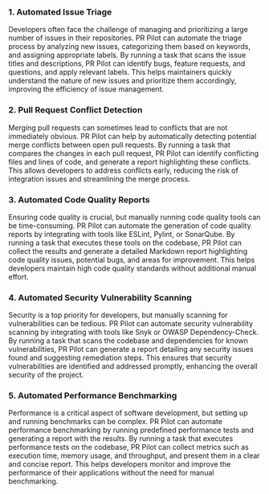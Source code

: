 ### 1. **Automated Issue Triage**
Developers often face the challenge of managing and prioritizing a large number of issues in their repositories. PR Pilot can automate the triage process by analyzing new issues, categorizing them based on keywords, and assigning appropriate labels. By running a task that scans the issue titles and descriptions, PR Pilot can identify bugs, feature requests, and questions, and apply relevant labels. This helps maintainers quickly understand the nature of new issues and prioritize them accordingly, improving the efficiency of issue management.

### 2. **Pull Request Conflict Detection**
Merging pull requests can sometimes lead to conflicts that are not immediately obvious. PR Pilot can help by automatically detecting potential merge conflicts between open pull requests. By running a task that compares the changes in each pull request, PR Pilot can identify conflicting files and lines of code, and generate a report highlighting these conflicts. This allows developers to address conflicts early, reducing the risk of integration issues and streamlining the merge process.

### 3. **Automated Code Quality Reports**
Ensuring code quality is crucial, but manually running code quality tools can be time-consuming. PR Pilot can automate the generation of code quality reports by integrating with tools like ESLint, Pylint, or SonarQube. By running a task that executes these tools on the codebase, PR Pilot can collect the results and generate a detailed Markdown report highlighting code quality issues, potential bugs, and areas for improvement. This helps developers maintain high code quality standards without additional manual effort.

### 4. **Automated Security Vulnerability Scanning**
Security is a top priority for developers, but manually scanning for vulnerabilities can be tedious. PR Pilot can automate security vulnerability scanning by integrating with tools like Snyk or OWASP Dependency-Check. By running a task that scans the codebase and dependencies for known vulnerabilities, PR Pilot can generate a report detailing any security issues found and suggesting remediation steps. This ensures that security vulnerabilities are identified and addressed promptly, enhancing the overall security of the project.

### 5. **Automated Performance Benchmarking**
Performance is a critical aspect of software development, but setting up and running benchmarks can be complex. PR Pilot can automate performance benchmarking by running predefined performance tests and generating a report with the results. By running a task that executes performance tests on the codebase, PR Pilot can collect metrics such as execution time, memory usage, and throughput, and present them in a clear and concise report. This helps developers monitor and improve the performance of their applications without the need for manual benchmarking.
